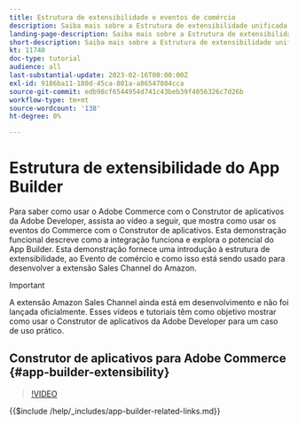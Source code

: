 ```yaml
---
title: Estrutura de extensibilidade e eventos de comércio
description: Saiba mais sobre a Estrutura de extensibilidade unificada e a noite de comércio
landing-page-description: Saiba mais sobre a Estrutura de extensibilidade unificada e a noite de comércio
short-description: Saiba mais sobre a Estrutura de extensibilidade unificada e a noite de comércio
kt: 11740
doc-type: tutorial
audience: all
last-substantial-update: 2023-02-16T00:00:00Z
exl-id: 9186ba11-180d-45ca-801a-a86547084cca
source-git-commit: edb98cf6544954d741c43beb39f4056326c7d26b
workflow-type: tm+mt
source-wordcount: '138'
ht-degree: 0%

---
```


# Estrutura de extensibilidade do App Builder

Para saber como usar o Adobe Commerce com o Construtor de aplicativos da Adobe Developer, assista ao vídeo a seguir, que mostra como usar os eventos do Commerce com o Construtor de aplicativos. Esta demonstração funcional descreve como a integração funciona e explora o potencial do App Builder. Esta demonstração fornece uma introdução à estrutura de extensibilidade, ao Evento de comércio e como isso está sendo usado para desenvolver a extensão Sales Channel do Amazon.

>[!IMPORTANT]
>
>A extensão Amazon Sales Channel ainda está em desenvolvimento e não foi lançada oficialmente.  Esses vídeos e tutoriais têm como objetivo mostrar como usar o Construtor de aplicativos da Adobe Developer para um caso de uso prático.

## Construtor de aplicativos para Adobe Commerce {#app-builder-extensibility}

>[!VIDEO](https://video.tv.adobe.com/v/3413328?quality=12&learn=on)

{{$include /help/_includes/app-builder-related-links.md}}

